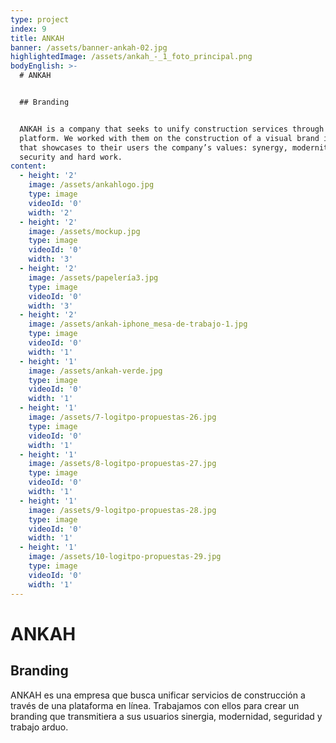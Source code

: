 ```yaml
---
type: project
index: 9
title: ANKAH
banner: /assets/banner-ankah-02.jpg
highlightedImage: /assets/ankah_-_1_foto_principal.png
bodyEnglish: >-
  # ANKAH


  ## Branding


  ANKAH is a company that seeks to unify construction services through an online
  platform. We worked with them on the construction of a visual brand identity
  that showcases to their users the company’s values: synergy, modernity,
  security and hard work.
content:
  - height: '2'
    image: /assets/ankahlogo.jpg
    type: image
    videoId: '0'
    width: '2'
  - height: '2'
    image: /assets/mockup.jpg
    type: image
    videoId: '0'
    width: '3'
  - height: '2'
    image: /assets/papelería3.jpg
    type: image
    videoId: '0'
    width: '3'
  - height: '2'
    image: /assets/ankah-iphone_mesa-de-trabajo-1.jpg
    type: image
    videoId: '0'
    width: '1'
  - height: '1'
    image: /assets/ankah-verde.jpg
    type: image
    videoId: '0'
    width: '1'
  - height: '1'
    image: /assets/7-logitpo-propuestas-26.jpg
    type: image
    videoId: '0'
    width: '1'
  - height: '1'
    image: /assets/8-logitpo-propuestas-27.jpg
    type: image
    videoId: '0'
    width: '1'
  - height: '1'
    image: /assets/9-logitpo-propuestas-28.jpg
    type: image
    videoId: '0'
    width: '1'
  - height: '1'
    image: /assets/10-logitpo-propuestas-29.jpg
    type: image
    videoId: '0'
    width: '1'
---
```

# ANKAH

## Branding

ANKAH es una empresa que busca unificar servicios de construcción a través de una plataforma en línea. Trabajamos con ellos para crear un branding que transmitiera a sus usuarios sinergia, modernidad, seguridad y trabajo arduo.
